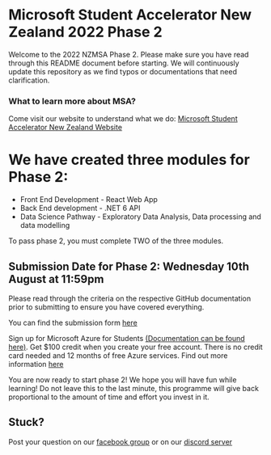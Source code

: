 # Microsoft Student Accelerator New Zealand 2022 Phase 2
Welcome to the 2022 NZMSA Phase 2. Please make sure you have read through this README document before starting. We will continuously update this repository as we find typos or documentations that need clarification. 

### What to learn more about MSA?
Come visit our website to understand what we do: [Microsoft Student Accelerator New Zealand Website](http://aka.ms/nzmsawebsite)

# We have created three modules for Phase 2:
* Front End Development - React Web App
* Back End development - .NET 6 API
* Data Science Pathway - Exploratory Data Analysis, Data processing and data modelling

To pass phase 2, you must complete TWO of the three modules.

## Submission Date for Phase 2: Wednesday 10th August at 11:59pm
Please read through the criteria on the respective GitHub documentation prior to submitting to ensure you have covered everything. 
 
You can find the submission form [here](https://forms.office.com/r/aAfEYN0P5x)

Sign up for Microsoft Azure for Students [(Documentation can be found here)](https://github.com/NZMSA/2019-Phase-1/tree/master/Azure%20For%20Students). Get $100 credit when you create your free account. There is no credit card needed and 12 months of free Azure services. Find out more information [here](https://azure.microsoft.com/en-us/free/students/)

You are now ready to start phase 2! We hope you will have fun while learning! Do not leave this to the last minute, this programme will give back proportional to the amount of time and effort you invest in it. 

## Stuck? 
Post your question on our [facebook group](https://aka.ms/nzmsa) or on our [discord server](https://discord.gg/c4Y5SAZ)


